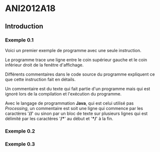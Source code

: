 # ANI2012A18

## Introduction

### Exemple 0.1

Voici un premier exemple de programme avec une seule instruction.

Le programme trace une ligne entre le coin supérieur gauche et le coin inférieur droit de la fenêtre d'affichage.

Différents commentaires dans le code source du programme expliquent ce que cette instruction fait en détails.

Un commentaire est du texte qui fait partie d'un programme mais qui est ignoré lors de la compilation et l'exécution du programme. 

Avec le langage de programmation **Java**, qui est celui utilisé pas *Processing*, un commentaire est soit une ligne qui commence par les caractères '**//**' ou sinon par un bloc de texte sur plusieurs lignes qui est délimité par les caractères '**/\***' au début et '**\*/**' à la fin.

### Exemple 0.2


### Exemple 0.3


